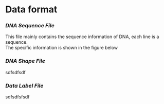 # Data format

### ***DNA Sequence File*** <a name="DNA_Sequence_File"/>
This file mainly contains the sequence information of DNA, each line is a sequence.  
The specific information is shown in the figure below


### ***DNA Shape File*** <a name="DNA_Shape_File"/>

sdfsdfsdf
### ***Data Label File*** <a name="Data_Label_File"/>
sdfsdfsfsdf
